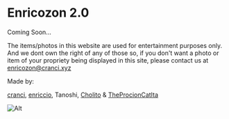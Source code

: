 # Enricozon 2.0
Coming Soon...

The items/photos in this website are used for entertainment purposes only. And we dont own the right of any of those so, if you don't want a photo or item of your propriety being displayed in this site, please contact us at [enricozon@cranci.xyz](mailto:enricozon@cranci.xyz)


Made by:

[cranci](https://github.com/cranci1), [enriccio](https://github.com/enriccio104), Tanoshi, [Cholito](https://github.com/SuperFico2100) & [TheProcionCatIta](https://github.com/TheProcionCatIta)

![Alt](https://repobeats.axiom.co/api/embed/0ce260b9a4b096b5c24e5d3c389c245d19d34646.svg "Repobeats analytics image")
